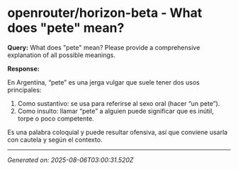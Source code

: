 # openrouter/horizon-beta - What does "pete" mean?

**Query:** What does "pete" mean? Please provide a comprehensive explanation of all possible meanings.



**Response:**

En Argentina, “pete” es una jerga vulgar que suele tener dos usos principales:

1) Como sustantivo: se usa para referirse al sexo oral (hacer “un pete”).
2) Como insulto: llamar “pete” a alguien puede significar que es inútil, torpe o poco competente.

Es una palabra coloquial y puede resultar ofensiva, así que conviene usarla con cautela y según el contexto.

---
*Generated on: 2025-08-06T03:00:31.520Z*
